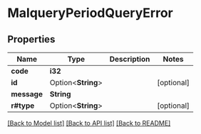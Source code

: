 # MalqueryPeriodQueryError

## Properties

Name | Type | Description | Notes
------------ | ------------- | ------------- | -------------
**code** | **i32** |  | 
**id** | Option<**String**> |  | [optional]
**message** | **String** |  | 
**r#type** | Option<**String**> |  | [optional]

[[Back to Model list]](../README.md#documentation-for-models) [[Back to API list]](../README.md#documentation-for-api-endpoints) [[Back to README]](../README.md)


